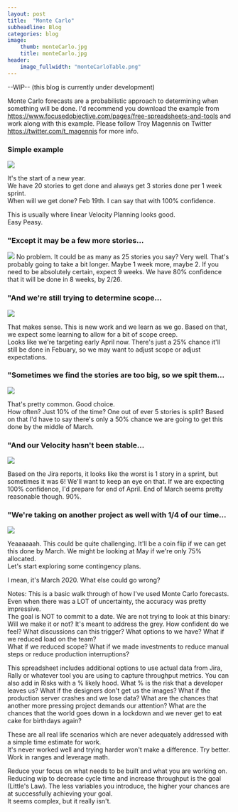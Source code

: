 ```yaml
---
layout: post
title:  "Monte Carlo"
subheadline: Blog
categories: blog
image:
    thumb: monteCarlo.jpg
    title: monteCarlo.jpg
header:
    image_fullwidth: "monteCarloTable.png"
---
```

--WIP--
(this blog is currently under development)

Monte Carlo forecasts are a probabilistic approach to determining when something will be done. 
I'd recommend you download the example from <a href='https://www.focusedobjective.com/pages/free-spreadsheets-and-tools' target='new'>https://www.focusedobjective.com/pages/free-spreadsheets-and-tools </a> and work along with this example.
Please follow Troy Magennis on Twitter <a href='https://twitter.com/t_magennis'>https://twitter.com/t_magennis </a> for more info.  

<h3>Simple example</h3>
<img src="{{ site.urlimg }}b/monteCarloSimple.png" >

It's the start of a new year.  
We have 20 stories to get done and always get 3 stories done per 1 week sprint.  
When will we get done?
Feb 19th. I can say that with 100% confidence.  

This is usually where linear Velocity Planning looks good.  
Easy Peasy.

<h3>"Except it may be a few more stories...</h3>
<img src="{{ site.urlimg }}b/monteCarloMoreStories.png" >
No problem.  It could be as many as 25 stories you say?  Very well.
That's probably going to take a bit longer.  
Maybe 1 week more, maybe 2.  
If you need to be absolutely certain, expect 9 weeks.  
We have 80% confidence that it will be done in 8 weeks, by 2/26.

<h3>"And we're still trying to determine scope...</h3>
<img src="{{ site.urlimg }}b/monteCarloScope.png" >

That makes sense.  This is new work and we learn as we go.
Based on that, we expect some learning to allow for a bit of scope creep.  
Looks like we're targeting early April now.  There's just a 25% chance it'll still be done in Febuary, so we may want to adjust scope or adjust expectations.

<h3>"Sometimes we find the stories are too big, so we spit them...</h3>
<img src="{{ site.urlimg }}b/monteCarloSplit.png" >

That's pretty common.  Good choice.  
How often?  Just 10% of the time?  One out of ever 5 stories is split?
Based on that I'd have to say there's only a 50% chance we are going to get this done by the middle of March.

<h3>"And our Velocity hasn't been stable...</h3>
<img src="{{ site.urlimg }}b/monteCarloVelocity.png" >

Based on the Jira reports, it looks like the worst is 1 story in a sprint, but sometimes it was 6!
We'll want to keep an eye on that.  If we are expecting 100% confidence, I'd prepare for end of April. 
End of March seems pretty reasonable though.  90%.

<h3>"We're taking on another project as well with 1/4 of our time...</h3>
<img src="{{ site.urlimg }}b/monteCarloAllocation.png" >

Yeaaaaaah.  This could be quite challenging.  It'll be a coin flip if we can get this done by March.
We might be looking at May if we're only 75% allocated.  
Let's start exploring some contingency plans.  

I mean, it's March 2020.  What else could go wrong?

Notes:
This is a basic walk through of how I've used Monte Carlo forecasts.  Even when there was a LOT of uncertainty, the accuracy was pretty impressive.  
The goal is NOT to commit to a date.  We are not trying to look at this binary: Will we make it or not?
It's meant to address the grey.  How confident do we feel?  What discussions can this trigger?
What options to we have?
What if we reduced load on the team?  
What if we reduced scope? 
What if we made investments to reduce manual steps or reduce production interruptions?

This spreadsheet includes additional options to use actual data from Jira, Rally or whatever tool you are using to capture throughput metrics.
You can also add in Risks with a % likely hood. 
What % is the risk that a developer leaves us?
What if the designers don't get us the images?
What if the production server crashes and we lose data?
What are the chances that another more pressing project demands our attention?
What are the chances that the world goes down in a lockdown and we never get to eat cake for birthdays again?

These are all real life scenarios which are never adequately addressed with a simple time estimate for work.  
It's never worked well and trying harder won't make a difference. 
Try better.  Work in ranges and leverage math.  

Reduce your focus on what needs to be built and what you are working on. 
Reducing wip to decrease cycle time and increase throughput is the goal (Little's Law).
The less variables you introduce, the higher your chances are at successfully achieving your goal.  
It seems complex, but it really isn't.

